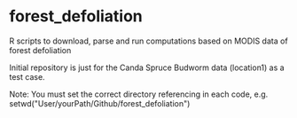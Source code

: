 # forest_defoliation
R scripts to download, parse and run computations based on MODIS data of forest defoliation

Initial repository is just for the Canda Spruce Budworm data (location1) as a test case.

Note: You must set the correct directory referencing in each code, e.g. setwd("User/yourPath/Github/forest_defoliation")
